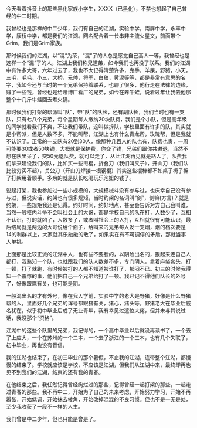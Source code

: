 今天看着抖音上的那些黑化家族小学生，XXXX（已黑化），不禁也想起了自己曾经的中二时期。

我曾经也是那样的中二少年，我们有自己的江湖，实验中学，南屏中学，永丰中学，康桥中学，都是我们的江湖。网名配合着一长串非主流火星文，前面带个Grim，我们是Grim家族。

那时候我们的江湖，以“混”为荣，“混”了的人总是感觉自己高人一等，我曾经也是这样一个“混”了的人，江湖上我们称兄道弟，如今我们也再没了联系。我们的江湖中有许多大哥，六年过去了，我也不太记得清楚许多，鬼手，羊屎，野猪，小天，三毛，毛毛，小三，大桥，元帅，将军，白狼，黄泥等等，都是非常有意思的名字，我如今还与当时的一个兄弟保持着联系，也聊了很多，他行走在法律的边缘，赚了一些钱，曾经也是给赌博厂看厂的兄弟，如今在养牛蛙，说着过年让我去他那整个十几斤牛蛙回去煮火锅。

那时候我们打架的帮派叫“队”，带“队”的队长，还有副队长，我们当时也有一支队，只有七八个兄弟，每个星期每人缴纳20块队费，我们是个小队，但是高年级的同学就看我们不爽，不让我们带队，这叫做拆队，学校里面有许多的队，其实就是小帮派，但是人数不多，不能叫帮，江湖上也有什么青龙帮，玫瑰帮，但是我就不认识了。正常的一支队有20到30人，像那种几百人的队也有，队费也贵，一周可能要30或者50块钱，大概就是保护费，你交了钱，兄弟们跟你共进退，当然不想在队里呆了，交50元退队费，就可以走了，从此江湖再见就是路人了。队费我们拿来建设我们的队，比如买一些甩棍，折叠刀（我们叫叉子），开山刀（我们队比较穷买不起），关公刀（开山刀焊接一根钢棍）其实这些棍棒都不如桌子椅子拆了打架用着顺手。多余的就是队长吃喝玩乐泡妞的钱了。

说起打架，我也参加过一些小规模的，大规模械斗没有参与过，也庆幸自己没有参与过，但说实话，约架也有很多规矩，当时约架的名词叫“剑”，剑嘛(方言)？就是约架，一些规矩我还是记得。约好时间，约好地点，甚至会告诉对方自己会叫谁，当然一般校内斗争不会叫社会上的大哥，都是学校自己的队在打，人数少了，互相不认识，打的就凶了，人数多了，或者叫社会上的人打，互相就很有可能认识，最后结局就是两边的大哥说给个面子，给叫来的兄弟每人发一支烟，烟的档次要是14的利群以上，大家就其乐融融的散了，如果实在有不可调停的矛盾，那就当事人单挑。

上面那是比较正派的江湖中人，也有些不要脸的，以阴险出名的，狠起来连自己人都打，我熟知一个队，也就跟我们的队人数差不多，专门阴人，拿着麻袋套头，打一顿，打了就跑，有时候被打的人都不知道被谁打了，郁闷不已。初三的时候我得知一个震惊的事，他们把自己一个兄弟给打了一顿。我已记不得他们队长的外号了，好像跟鹰有关，也可能是阴。

一般混出名的才有外号，像在我入学前，实验中学的老大是野猪，好像是什么野猪帮的人，里面好几个兄弟的诨号都跟猪有关，猪心，猪头等，野猪老大在毕业后威名犹在，似乎初中毕业后成了无业青年，我有幸见过这位大佬，但并未与其说过话，我没那个“资格”。

江湖中的这些个队里的兄弟，我记得的，一个高中毕业以后就没再读书了，一个去了上应大，一个在苏州的一个二本，一个去了浙江的一个三本，也有几个失联了，初中毕业，再也没有音信。

我的江湖也结束了，在初三毕业的那个暑假，不止我的江湖，连带整个江湖，都慢慢的结束了。学校就应该是学校，不应该是江湖，但我们从江湖中来，最终却再也见不到我们的江湖，结束的还有我的青春。

在他结束之后，我任然记得曾经绚烂过的那些，记得曾经一起打架的那些，一起走过青春的那些。我不再中二，开始为了自己的未来考虑，开始努力学习，开始不再嚣张，开始低调，开始抹去棱角，开始改掉混混的不良习惯。但也不是一无是处，至少我收获了一段不一样的人生。

我们曾是中二少年，但也只能是曾是了。
